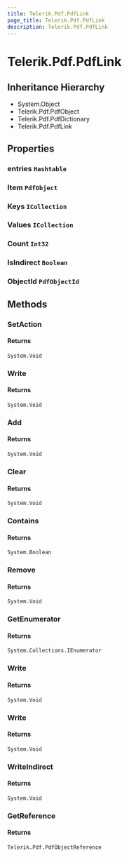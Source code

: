 ```yaml
---
title: Telerik.Pdf.PdfLink
page_title: Telerik.Pdf.PdfLink
description: Telerik.Pdf.PdfLink
---
```


# Telerik.Pdf.PdfLink

## Inheritance Hierarchy

* System.Object
* Telerik.Pdf.PdfObject
* Telerik.Pdf.PdfDictionary
* Telerik.Pdf.PdfLink

## Properties

###  entries `Hashtable`

###  Item `PdfObject`

###  Keys `ICollection`

###  Values `ICollection`

###  Count `Int32`

###  IsIndirect `Boolean`

###  ObjectId `PdfObjectId`

## Methods

###  SetAction

#### Returns

`System.Void` 

###  Write

#### Returns

`System.Void` 

###  Add

#### Returns

`System.Void` 

###  Clear

#### Returns

`System.Void` 

###  Contains

#### Returns

`System.Boolean` 

###  Remove

#### Returns

`System.Void` 

###  GetEnumerator

#### Returns

`System.Collections.IEnumerator` 

###  Write

#### Returns

`System.Void` 

###  Write

#### Returns

`System.Void` 

###  WriteIndirect

#### Returns

`System.Void` 

###  GetReference

#### Returns

`Telerik.Pdf.PdfObjectReference` 

